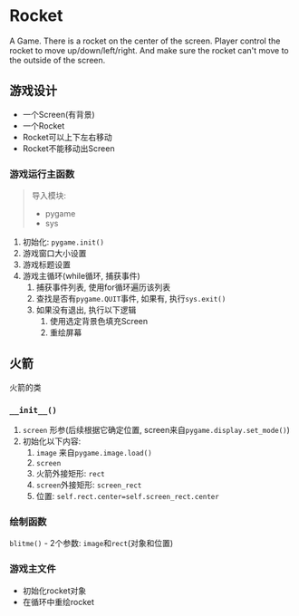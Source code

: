 # Rocket
A Game. There is a rocket on the center of the screen. Player control the rocket to move up/down/left/right. And make sure the rocket can't move to the outside of the screen.

## 游戏设计

- 一个Screen(有背景)
- 一个Rocket
- Rocket可以上下左右移动
- Rocket不能移动出Screen

### 游戏运行主函数

> 导入模块:
> - pygame
> - sys

1. 初始化: `pygame.init()`
2. 游戏窗口大小设置
3. 游戏标题设置
4. 游戏主循环(while循环, 捕获事件)
    1. 捕获事件列表, 使用for循环遍历该列表
    2. 查找是否有`pygame.QUIT`事件, 如果有, 执行`sys.exit()`
    3. 如果没有退出, 执行以下逻辑
        1. 使用选定背景色填充Screen
        2. 重绘屏幕

## 火箭

火箭的类

### `__init__()` 

1. `screen` 形参(后续根据它确定位置, screen来自`pygame.display.set_mode()`)
2. 初始化以下内容:
    1. `image` 来自`pygame.image.load()`
    2. `screen`
    3. 火箭外接矩形: `rect`
    4. `screen`外接矩形: `screen_rect`
    5. 位置: `self.rect.center=self.screen_rect.center`

### 绘制函数

`blitme()` - 2个参数: `image`和`rect`(对象和位置)

### 游戏主文件

- 初始化rocket对象
- 在循环中重绘rocket